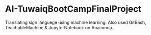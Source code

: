 # AI-TuwaiqBootCampFinalProject
Translating sign languege using machine learning. Also used GitBash, TeachableMachine &amp; JupyterNotebook on Anaconda.
